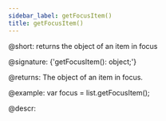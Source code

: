 ```yaml
---
sidebar_label: getFocusItem()
title: getFocusItem()
---          
```


@short: returns the object of an item in focus

@signature: {'getFocusItem(): object;'}

@returns:
The object of an item in focus.

@example:
var focus = list.getFocusItem();

@descr:
